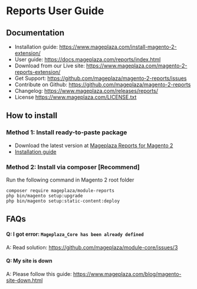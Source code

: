 # Reports User Guide

## Documentation
- Installation guide: https://www.mageplaza.com/install-magento-2-extension/
- User guide: https://docs.mageplaza.com/reports/index.html
- Download from our Live site: https://www.mageplaza.com/magento-2-reports-extension/
- Get Support: https://github.com/mageplaza/magento-2-reports/issues
- Contribute on Github: https://github.com/mageplaza/magento-2-reports
- Changelog: https://www.mageplaza.com/releases/reports/
- License https://www.mageplaza.com/LICENSE.txt


## How to install

### Method 1: Install ready-to-paste package

- Download the latest version at [Mageplaza Reports for Magento 2](https://www.mageplaza.com/magento-2-reports-extension/)
-  [Installation guide](https://www.mageplaza.com/install-magento-2-extension/)

### Method 2: Install via composer [Recommend]

Run the following command in Magento 2 root folder

```
composer require mageplaza/module-reports
php bin/magento setup:upgrade
php bin/magento setup:static-content:deploy
```

## FAQs

#### Q: I got error: `Mageplaza_Core has been already defined`
A: Read solution: https://github.com/mageplaza/module-core/issues/3

#### Q: My site is down
A: Please follow this guide: https://www.mageplaza.com/blog/magento-site-down.html
